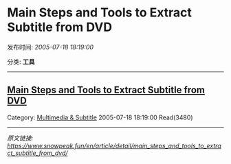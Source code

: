 # Main Steps and Tools to Extract Subtitle from DVD

发布时间: *2005-07-18 18:19:00*

分类: __工具__

---------

## [Main Steps and Tools to Extract Subtitle from DVD](/en/article/detail/main_steps_and_tools_to_extract_subtitle_from_dvd/)

Category: [Multimedia & Subtitle](/en/article/category/multimedia_subtitle/) 2005-07-18 18:19:00 Read(3480)


---
*原文链接: https://www.snowpeak.fun/en/article/detail/main_steps_and_tools_to_extract_subtitle_from_dvd/*
